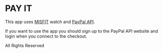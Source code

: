 # PAY IT
This app uses [MISFIT](https://misfit.com/) watch and [PayPal API](https://developer.paypal.com/docs/api/overview/).

If you want to use the app you should sign up to the PayPal API website and login when you connect to the checkout.

All Rights Reserved

